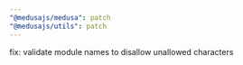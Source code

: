 ```yaml
---
"@medusajs/medusa": patch
"@medusajs/utils": patch
---
```


fix: validate module names to disallow unallowed characters
